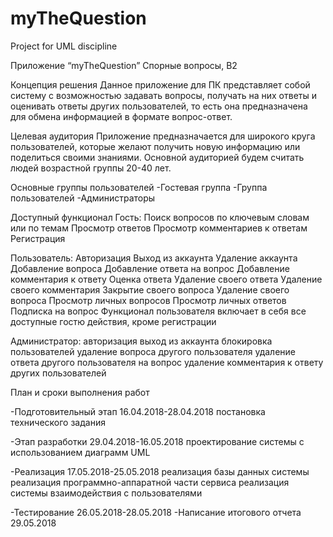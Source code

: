 # myTheQuestion
Project for UML discipline 

Приложение “myTheQuestion”
Спорные вопросы, B2

Концепция решения
Данное приложение для ПК представляет собой систему с возможностью задавать вопросы, получать на них ответы и оценивать ответы других пользователей, то есть она предназначена для обмена информацией в формате вопрос-ответ.

Целевая аудитория
Приложение предназначается для широкого круга пользователей, которые желают получить новую информацию или поделиться своими знаниями. Основной аудиторией будем считать людей возрастной группы 20-40 лет.

Основные группы пользователей 
-Гостевая группа 
-Группа пользователей 
-Администраторы

Доступный функционал
Гость:
  Поиск вопросов по ключевым словам или по темам
  Просмотр ответов
  Просмотр комментариев к ответам
  Регистрация

Пользователь:
  Авторизация
  Выход из аккаунта
  Удаление аккаунта
  Добавление вопроса
  Добавление ответа на вопрос
  Добавление комментария к ответу
  Оценка ответа 
  Удаление своего ответа
  Удаление своего комментария
  Закрытие своего вопроса
  Удаление своего вопроса
  Просмотр личных вопросов
  Просмотр личных ответов
  Подписка на вопрос
  Функционал пользователя включает в себя все доступные гостю действия, кроме регистрации

Администратор:
  авторизация
  выход из аккаунта
  блокировка пользователей 
  удаление вопроса другого пользователя
  удаление ответа другого пользователя на вопрос
  удаление комментария к ответу других пользователей
  

План и сроки выполнения работ

-Подготовительный этап 16.04.2018-28.04.2018
постановка технического задания

-Этап разработки 29.04.2018-16.05.2018
проектирование системы с использованием диаграмм UML

-Реализация 17.05.2018-25.05.2018
  реализация базы данных системы
  реализация программно-аппаратной части сервиса
  реализация системы взаимодействия с пользователями

-Тестирование 26.05.2018-28.05.2018
-Написание итогового отчета 29.05.2018
